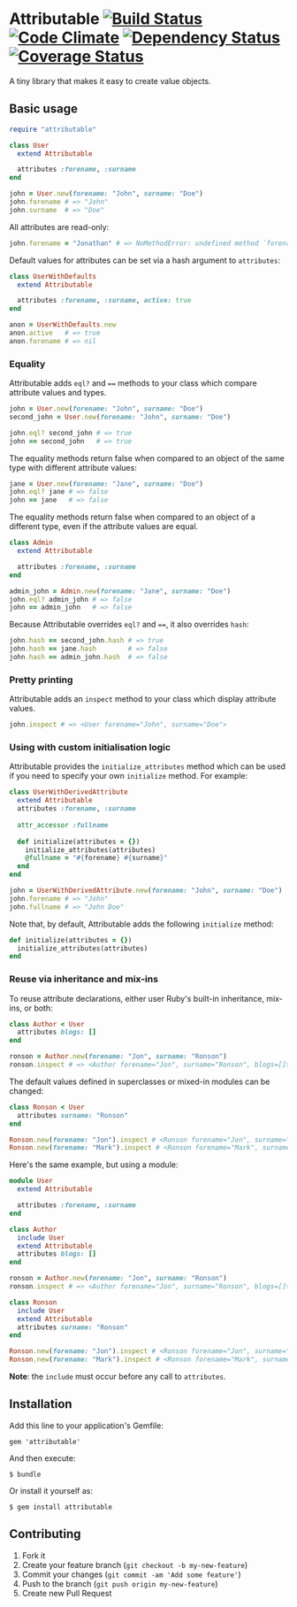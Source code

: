 # Attributable [![Build Status](https://travis-ci.org/mutiny/attributable.png)](https://travis-ci.org/mutiny/attributable) [![Code Climate](https://codeclimate.com/github/mutiny/attributable.png)](https://codeclimate.com/github/mutiny/attributable) [![Dependency Status](https://gemnasium.com/mutiny/attributable.png)](https://gemnasium.com/mutiny/attributable) [![Coverage Status](https://coveralls.io/repos/mutiny/attributable/badge.png?branch=master)](https://coveralls.io/r/mutiny/attributable?branch=master)

A tiny library that makes it easy to create value objects.

## Basic usage

```ruby
require "attributable"

class User
  extend Attributable

  attributes :forename, :surname
end

john = User.new(forename: "John", surname: "Doe")
john.forename # => "John"
john.surname  # => "Doe"
```

All attributes are read-only:

```ruby
john.forename = "Jonathan" # => NoMethodError: undefined method `forename='
```

Default values for attributes can be set via a hash argument to `attributes`:

```ruby
class UserWithDefaults
  extend Attributable

  attributes :forename, :surname, active: true
end

anon = UserWithDefaults.new
anon.active   # => true
anon.forename # => nil
```

### Equality

Attributable adds `eql?` and `==` methods to your class which compare attribute values and types.

```ruby
john = User.new(forename: "John", surname: "Doe")
second_john = User.new(forename: "John", surname: "Doe")

john.eql? second_john # => true
john == second_john   # => true
```
  
The equality methods return false when compared to an object of the same type with different attribute values:

```ruby
jane = User.new(forename: "Jane", surname: "Doe")
john.eql? jane # => false
john == jane   # => false
```
  
The equality methods return false when compared to an object of a different type, even if the attribute values are equal.

```ruby
class Admin
  extend Attributable

  attributes :forename, :surname
end

admin_john = Admin.new(forename: "Jane", surname: "Doe")
john.eql? admin_john # => false
john == admin_john   # => false
```

Because Attributable overrides `eql?` and `==`, it also overrides `hash`:

```ruby
john.hash == second_john.hash # => true
john.hash == jane.hash        # => false
john.hash == admin_john.hash  # => false
```

### Pretty printing

Attributable adds an `inspect` method to your class which display attribute values.

```ruby
john.inspect # => <User forename="John", surname="Doe">
```

### Using with custom initialisation logic

Attributable provides the `initialize_attributes` method which can be used if you need to specify your own `initialize` method. For example:

```ruby
class UserWithDerivedAttribute
  extend Attributable
  attributes :forename, :surname
  
  attr_accessor :fullname
  
  def initialize(attributes = {})
    initialize_attributes(attributes)
    @fullname = "#{forename} #{surname}"
  end
end

john = UserWithDerivedAttribute.new(forename: "John", surname: "Doe")
john.forename # => "John"
john.fullname # => "John Doe"
```

Note that, by default, Attributable adds the following `initialize` method:

```ruby
def initialize(attributes = {})
  initialize_attributes(attributes)
end
```

### Reuse via inheritance and mix-ins

To reuse attribute declarations, either user Ruby's built-in inheritance, mix-ins, or both:

```ruby
class Author < User
  attributes blogs: []
end

ronson = Author.new(forename: "Jon", surname: "Ronson")
ronson.inspect # => <Author forename="Jon", surname="Ronson", blogs=[]>
```
    
The default values defined in superclasses or mixed-in modules can be changed:

```ruby
class Ronson < User
  attributes surname: "Ronson"
end

Ronson.new(forename: "Jon").inspect # <Ronson forename="Jon", surname="Ronson">
Ronson.new(forename: "Mark").inspect # <Ronson forename="Mark", surname="Ronson">
```

Here's the same example, but using a module:

```ruby
module User
  extend Attributable

  attributes :forename, :surname
end

class Author
  include User
  extend Attributable
  attributes blogs: []
end

ronson = Author.new(forename: "Jon", surname: "Ronson")
ronson.inspect # => <Author forename="Jon", surname="Ronson", blogs=[]>

class Ronson
  include User
  extend Attributable
  attributes surname: "Ronson"
end

Ronson.new(forename: "Jon").inspect # <Ronson forename="Jon", surname="Ronson">
Ronson.new(forename: "Mark").inspect # <Ronson forename="Mark", surname="Ronson">
```
    
__Note__: the `include` must occur before any call to `attributes`.

## Installation

Add this line to your application's Gemfile:

    gem 'attributable'

And then execute:

    $ bundle

Or install it yourself as:

    $ gem install attributable

## Contributing

1. Fork it
2. Create your feature branch (`git checkout -b my-new-feature`)
3. Commit your changes (`git commit -am 'Add some feature'`)
4. Push to the branch (`git push origin my-new-feature`)
5. Create new Pull Request

